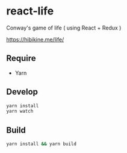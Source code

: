 # react-life
Conway's game of life ( using React + Redux )

https://hibikine.me/life/

## Require
* Yarn

## Develop
```bash
yarn install
yarn watch
```

## Build
```bash
yarn install && yarn build
```
